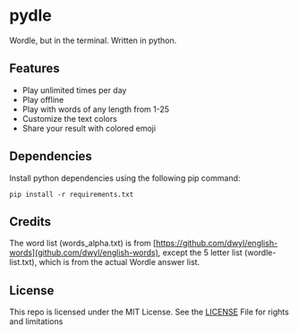 # pydle

Wordle, but in the terminal. Written in python.

## Features
- Play unlimited times per day
- Play offline
- Play with words of any length from 1-25
- Customize the text colors
- Share your result with colored emoji

## Dependencies

Install python dependencies using the following pip command:

```command
pip install -r requirements.txt
```

## Credits

The word list (words_alpha.txt) is from [https://github.com/dwyl/english-words](github.com/dwyl/english-words), except the 5 letter list (wordle-list.txt), which is from the actual Wordle answer list.

## License

This repo is licensed under the MIT License. See the [LICENSE](LICENSE) File for rights and limitations
